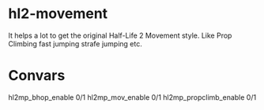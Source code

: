 # hl2-movement
It helps a lot to get the original Half-Life 2 Movement style. Like Prop Climbing fast jumping strafe jumping etc.
# Convars
hl2mp_bhop_enable 0/1
hl2mp_mov_enable 0/1
hl2mp_propclimb_enable 0/1

